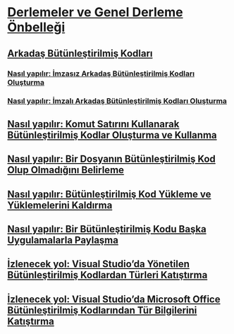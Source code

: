 # [Derlemeler ve Genel Derleme Önbelleği](index.md)
## [Arkadaş Bütünleştirilmiş Kodları](friend-assemblies.md)
### [Nasıl yapılır: İmzasız Arkadaş Bütünleştirilmiş Kodları Oluşturma](how-to-create-unsigned-friend-assemblies.md)
### [Nasıl yapılır: İmzalı Arkadaş Bütünleştirilmiş Kodları Oluşturma](how-to-create-signed-friend-assemblies.md)
## [Nasıl yapılır: Komut Satırını Kullanarak Bütünleştirilmiş Kodlar Oluşturma ve Kullanma](how-to-create-and-use-assemblies-using-the-command-line.md)
## [Nasıl yapılır: Bir Dosyanın Bütünleştirilmiş Kod Olup Olmadığını Belirleme](how-to-determine-if-a-file-is-an-assembly.md)
## [Nasıl yapılır: Bütünleştirilmiş Kod Yükleme ve Yüklemelerini Kaldırma](how-to-load-and-unload-assemblies.md)
## [Nasıl yapılır: Bir Bütünleştirilmiş Kodu Başka Uygulamalarla Paylaşma](how-to-share-an-assembly-with-other-applications.md)
## [İzlenecek yol: Visual Studio’da Yönetilen Bütünleştirilmiş Kodlardan Türleri Katıştırma](walkthrough-embedding-types-from-managed-assemblies-in-visual-studio.md)
## [İzlenecek yol: Visual Studio’da Microsoft Office Bütünleştirilmiş Kodlarından Tür Bilgilerini Katıştırma](walkthrough-embedding-type-information-from-microsoft-office-assemblies.md)
